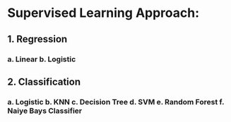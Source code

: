# **Supervised Learning Approach:**
## **1. Regression**
### a. Linear  b. Logistic
## **2. Classification**
### a. Logistic  b. KNN  c. Decision Tree  d. SVM  e. Random Forest  f. Naiye Bays Classifier
